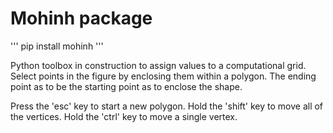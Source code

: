 # Mohinh package
'''
pip install mohinh
'''

Python toolbox in construction to assign values to a computational grid.
Select points in the figure by enclosing them within a polygon.
The ending point as to be the starting point as to enclose the shape.

Press the 'esc' key to start a new polygon.
Hold the 'shift' key to move all of the vertices.
Hold the 'ctrl' key to move a single vertex.
